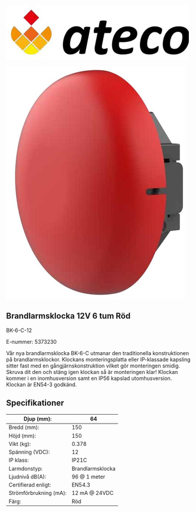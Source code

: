 ![](_page_0_Picture_0.jpeg)

![](_page_0_Picture_1.jpeg)

## **Brandlarmsklocka 12V 6 tum Röd**

BK-6-C-12

E-nummer: 5373230

Vår nya brandlarmsklocka BK-6-C utmanar den traditionella konstruktionen på brandlarmsklockor. Klockans monteringsplatta eller IP-klassade kapsling sitter fast med en gångjärnskonstruktion vilket gör monteringen smidig. Skruva dit den och stäng igen klockan så är monteringen klar! Klockan kommer i en inomhusversion samt en IP56 kapslad utomhusversion. Klockan är EN54-3 godkänd.

## **Specifikationer**

| Djup (mm):             | 64               |
|------------------------|------------------|
| Bredd (mm):            | 150              |
| Höjd (mm):             | 150              |
| Vikt (kg):             | 0.378            |
| Spänning (VDC):        | 12               |
| IP klass:              | IP21C            |
| Larmdonstyp:           | Brandlarmsklocka |
| Ljudnivå dB(A):        | 96 @ 1 meter     |
| Certifierad enligt:    | EN54.3           |
| Strömförbrukning (mA): | 12 mA @ 24VDC    |
| Färg:                  | Röd              |